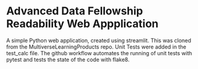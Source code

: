 # Advanced Data Fellowship Readability Web Appplication

A simple Python web application, created using streamlit. This was cloned from the MultiverseLearningProducts repo.
Unit Tests were added in the test_calc file. 
The github workflow automates the running of unit tests with pytest and tests the state of the code with flake8. 
